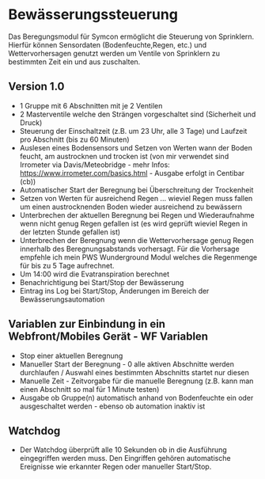 # Bewässerungssteuerung

Das Beregungsmodul für Symcon ermöglicht die Steuerung von Sprinklern. Hierfür können Sensordaten (Bodenfeuchte,Regen, etc.) und Wettervorhersagen genutzt werden um Ventile von Sprinklern zu bestimmten Zeit ein und aus zuschalten.  


## Version 1.0
* 1 Gruppe mit 6 Abschnitten mit je 2 Ventilen
* 2 Masterventile welche den Strängen vorgeschaltet sind (Sicherheit und Druck)
* Steuerung der Einschaltzeit (z.B. um 23 Uhr, alle 3 Tage) und Laufzeit pro Abschnitt (bis zu 60 Minuten)
* Auslesen eines Bodensensors und Setzen von Werten wann der Boden feucht, am austrocknen und trocken ist (von mir verwendet sind Irrometer via Davis/Meteobridge - mehr Infos: https://www.irrometer.com/basics.html - Ausgabe erfolgt in Centibar (cb))
* Automatischer Start der Beregnung bei Überschreitung der Trockenheit
* Setzen von Werten für ausreichend Regen ... wieviel Regen muss fallen um einen austrocknenden Boden wieder ausreichend zu bewässern
* Unterbrechen der aktuellen Beregnung bei Regen und Wiederaufnahme wenn nicht genug Regen gefallen ist (es wird geprüft wieviel Regen in der letzten Stunde gefallen ist)
* Unterbrechen der Beregnung wenn die Wettervorhersage genug Regen innerhalb des Beregnungsabstands vorhersagt. Für die Vorhersage empfehle ich mein PWS Wunderground Modul welches die Regenmenge für bis zu 5 Tage aufrechnet. 
* Um 14:00 wird die Evatranspiration berechnet
* Benachrichtigung bei Start/Stop der Bewässerung
* Eintrag ins Log bei Start/Stop, Änderungen im Bereich der Bewässerungsautomation

## Variablen zur Einbindung in ein Webfront/Mobiles Gerät - WF Variablen
* Stop einer aktuellen Beregnung
* Manueller Start der Beregnung - 0 alle aktiven Abschnitte werden durchlaufen / Auswahl eines bestimmten Abschnitts startet nur diesen
* Manuelle Zeit - Zeitvorgabe für die manuelle Beregnung (z.B. kann man einen Abschnitt so mal für 1 Minute testen) 
* Ausgabe ob Gruppe(n) automatisch anhand von Bodenfeuchte ein oder ausgeschaltet werden - ebenso ob automation inaktiv ist

## Watchdog
* Der Watchdog überprüft alle 10 Sekunden ob in die Ausführung eingegriffen werden muss. Den Eingriffen gehören automatische Ereignisse wie erkannter Regen oder manueller Start/Stop.
